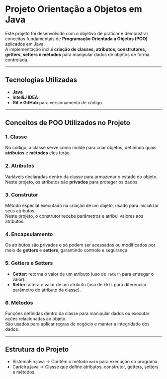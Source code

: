 # Projeto Orientação a Objetos em Java

Este projeto foi desenvolvido com o objetivo de praticar e demonstrar conceitos fundamentais de **Programação Orientada a Objetos (POO)** aplicados em Java.  
A implementação inclui **criação de classes, atributos, construtores, getters, setters e métodos** para manipular dados de objetos de forma controlada.

---

## Tecnologias Utilizadas

- **Java**
- **IntelliJ IDEA**
- **Git e GitHub** para versionamento de código

---

## Conceitos de POO Utilizados no Projeto

### 1. Classe
No código, a classe serve como molde para criar objetos, definindo quais **atributos** e **métodos** eles terão.

### 2. Atributos
Variáveis declaradas dentro da classe para armazenar o estado do objeto.  
Neste projeto, os atributos são **privados** para proteger os dados.

### 3. Construtor
Método especial executado na criação de um objeto, usado para inicializar seus atributos.  
Neste projeto, o construtor recebe parâmetros e atribui valores aos atributos.

### 4. Encapsulamento
Os atributos são privados e só podem ser acessados ou modificados por meio de **getters** e **setters**, garantindo controle e segurança.

### 5. Getters e Setters
- **Getter**: retorna o valor de um atributo (uso de `return` para entregar o valor).
- **Setter**: altera o valor de um atributo (uso de `this` para diferenciar parâmetro do atributo da classe).

### 6. Métodos
Funções definidas dentro da classe para manipular dados ou executar ações relacionadas ao objeto.  
São usados para aplicar regras de negócio e manter a integridade dos dados.

---

## Estrutura do Projeto

- SistemaFin.java → Contém o método `main` para execução do programa.
- Carteira.java → Classe que define atributos, construtor, getters, setters e métodos.

